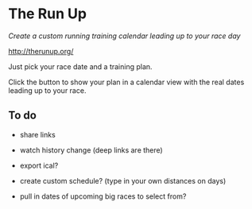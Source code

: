 # The Run Up

_Create a custom running training calendar leading up to your race day_

<http://therunup.org/>

Just pick your race date and a training plan.

Click the button to show your plan in a calendar view with the real dates leading up to your race.

## To do

* share links

* watch history change (deep links are there)

* export ical?

* create custom schedule? (type in your own distances on days)

* pull in dates of upcoming big races to select from?
